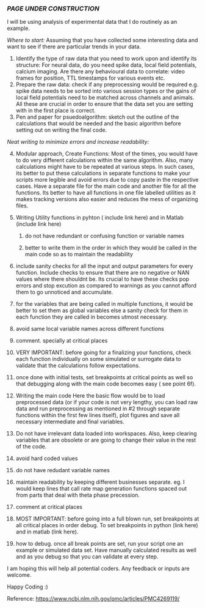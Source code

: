### *PAGE UNDER CONSTRUCTION* 


I will be using analysis of experimental data that I do routinely as an example. 

*Where to start:*
Assuming that you have collected some interesting data and want to see if there are particular trends in your data. 
1. Identify the type of raw data that you need to work upon and identify its structure: For neural data, do you need spike data, local field potentials, calcium imaging. Are there any behavioural data to correlate: video frames for position, TTL timestamps for various events etc. 
2. Prepare the raw data: check if any preprocessing would be required e.g. spike data needs to be sorted into various session types or the gains of local field potentials need to be matched across channels and animals. 
All these are crucial in order to ensure that the data set you are setting with in the first place is correct. 
3. Pen and paper for psuedoalgorithm: sketch out the outline of the calculations that would be needed and the basic algorithm before setting out on writing the final code.

*Neat writing to minimize errors and increase readability:*

4. Modular approach, Create Functions: Most of the times, you would have to do very different calculations within the same algorithm. Also, many calculations might have to be repeated at various steps. In such cases, its better to put these calculations in separate functions to make your scripts more legible and avoid errors due to copy paste in the respective cases. Have a separate file for the main code and another file for all the functions. Its better to have all functions in one file labelled utilities as it makes tracking versions also easier and reduces the mess of organizing files. 

5. Writing Utility functions in pyhton ( include link here) and in Matlab (include link here)

    1. do  not have redundant or confusing function or variable names

    2. better to write them in the order in which they would be called in the main code so as to maintain the readability

  3. include sanity checks for all the input and output parameters for every function. Include checks to ensure that there are no negative or NAN values where there shouldnt be.
  Its crucial to have these checks pop errors and stop excution as compared to warnings as you cannot afford them to go unnoticed and accumulate. 

  4. for the variables that are being called in multiple functions, it would be better to set them as global variables else a sanity check for them in each function they are   called in becomes utmost necessary. 

  5. avoid same local variable names across different functions

  6. comment. specially at critical places

  7. VERY IMPORTANT: before going for a finalizing your functions, check each function individually on some simulated or surrogate data to validate that the calculations follow expectations. 

  8. once done with initial tests, set breakpoints at critical points as well so that debugging along with the main code becomes easy ( see point 6f).

6. Writing the main code
Here the basic flow would be to load preprocessed data (or if your code is not very lengthy, you can load raw data and run preprocessing as mentioned in #2 through separate functions within the first few lines itself), plot figures and save all necessary intermediate and final variables.

  1. Do not have irrelevant data loaded into workspaces. Also, keep clearing variables that are obsolete or are going to change their value in the rest of the code. 

  2. avoid hard coded values

  3. do not have redudant variable names

  4. maintain readability by keeping different businesses separate. eg. I would keep lines that call rate map generation functions spaced out from parts that deal with theta phase precession. 

  5. comment at critical places

  6. MOST IMPORTANT: before going into a full blown run, set breakpoints at all critical places in order debug. To set breakpoints in python (link here) and in matlab (link here). 

7. how to debug.
once all break points are set, run your script one an example or simulated data set. Have manually calculated results as well and as you debug so that you can validate at every step. 

I am hoping this will help all potential coders. Any feedback or inputs are welcome. 

Happy Coding :)




Reference: 
https://www.ncbi.nlm.nih.gov/pmc/articles/PMC4269119/

